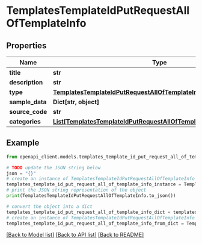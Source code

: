 # TemplatesTemplateIdPutRequestAllOfTemplateInfo


## Properties

Name | Type | Description | Notes
------------ | ------------- | ------------- | -------------
**title** | **str** |  | 
**description** | **str** |  | 
**type** | [**TemplatesTemplateIdPutRequestAllOfTemplateInfoType**](TemplatesTemplateIdPutRequestAllOfTemplateInfoType.md) |  | 
**sample_data** | **Dict[str, object]** |  | 
**source_code** | **str** |  | [optional] 
**categories** | [**List[TemplatesTemplateIdPutRequestAllOfTemplateInfoCategoriesInner]**](TemplatesTemplateIdPutRequestAllOfTemplateInfoCategoriesInner.md) |  | 

## Example

```python
from openapi_client.models.templates_template_id_put_request_all_of_template_info import TemplatesTemplateIdPutRequestAllOfTemplateInfo

# TODO update the JSON string below
json = "{}"
# create an instance of TemplatesTemplateIdPutRequestAllOfTemplateInfo from a JSON string
templates_template_id_put_request_all_of_template_info_instance = TemplatesTemplateIdPutRequestAllOfTemplateInfo.from_json(json)
# print the JSON string representation of the object
print(TemplatesTemplateIdPutRequestAllOfTemplateInfo.to_json())

# convert the object into a dict
templates_template_id_put_request_all_of_template_info_dict = templates_template_id_put_request_all_of_template_info_instance.to_dict()
# create an instance of TemplatesTemplateIdPutRequestAllOfTemplateInfo from a dict
templates_template_id_put_request_all_of_template_info_from_dict = TemplatesTemplateIdPutRequestAllOfTemplateInfo.from_dict(templates_template_id_put_request_all_of_template_info_dict)
```
[[Back to Model list]](../README.md#documentation-for-models) [[Back to API list]](../README.md#documentation-for-api-endpoints) [[Back to README]](../README.md)


